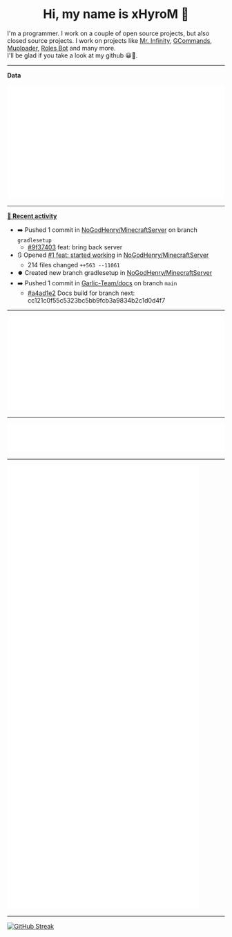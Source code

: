 <p align="center">
    <!-- <img src="https://avatars.githubusercontent.com/u/56601352" width="192" alt="hyro's pfp" /> -->
    <h1 align="center">Hi, my name is xHyroM 👋</h1>
</p>

I'm a programmer. I work on a couple of open source projects, but also closed source projects. I work on projects like [Mr. Infinity](https://discord.com/oauth2/authorize?client_id=720321585625694239&scope=bot%20applications.commands&permissions=8&redirect_uri=https://blobs.gq/imanager&prompt=consent&response_type=code), [GCommands](https://github.com/Garlic-Team/GCommands), [Muploader](https://github.com/xHyroM/Muploader), [Roles Bot](https://github.com/xHyroM/roles-bot) and many more.  
I'll be glad if you take a look at my github 😀👀.

___
**Data**

<img src="https://github.com/xHyroM/xHyroM/blob/master/.cache/base.svg">

___

**[📰 Recent activity](https://github.com/xHyroM)**
* ➡️ Pushed 1 commit in [NoGodHenry/MinecraftServer](https://github.com/NoGodHenry/MinecraftServer) on branch `gradlesetup`
  * [#9f37403](https://github.com/NoGodHenry/MinecraftServer/commit/9f37403) feat: bring back server
* 🔃 Opened [#1 feat: started working](https://github.com/NoGodHenry/MinecraftServer/pull/1) in [NoGodHenry/MinecraftServer](https://github.com/NoGodHenry/MinecraftServer)
  * 214 files changed `++563 --11061`
* ⏺️ Created new branch gradlesetup in [NoGodHenry/MinecraftServer](https://github.com/NoGodHenry/MinecraftServer)
* ➡️ Pushed 1 commit in [Garlic-Team/docs](https://github.com/Garlic-Team/docs) on branch `main`
  * [#a4ad1e2](https://github.com/Garlic-Team/docs/commit/a4ad1e2) Docs build for branch next: cc121c0f55c5323bc5bb9fcb3a9834b2c1d0d4f7


___

<img src="https://github.com/xHyroM/xHyroM/blob/master/.cache/isocalendar.svg">

___

<img src="https://github.com/xHyroM/xHyroM/blob/master/.cache/languages.svg">

___

<img src="https://github.com/xHyroM/xHyroM/blob/master/.cache/achievements.svg">

___

[![GitHub Streak](https://github-readme-streak-stats.herokuapp.com?user=xHyroM&theme=dark&hide_border=true&date_format=M%20j%5B%2C%20Y%5D)](https://git.io/streak-stats)
